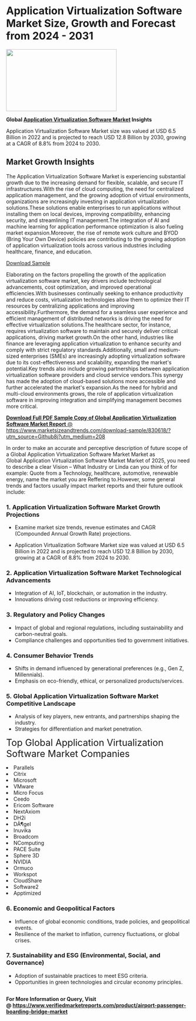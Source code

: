 <H1>Application Virtualization Software Market Size, Growth and Forecast from 2024 - 2031</H1><img class="aligncenter size-medium wp-image-584254" src="https://thirdeyenews.in/wp-content/uploads/2024/09/Global-Market-Research-300x168.jpeg" alt="" width="300" height="168" /><p><strong>Global&nbsp;<a href="https://www.marketsizeandtrends.com/download-sample/830618/?utm_source=Github8j?utm_medium=208">Application Virtualization Software Market</a> Insights</strong></p><p>Application Virtualization Software Market size was valued at USD 6.5 Billion in 2022 and is projected to reach USD 12.8 Billion by 2030, growing at a CAGR of 8.8% from 2024 to 2030.</p><p><h2>Market Growth Insights</h2> <p>The Application Virtualization Software Market is experiencing substantial growth due to the increasing demand for flexible, scalable, and secure IT infrastructures.With the rise of cloud computing, the need for centralized application management, and the growing adoption of virtual environments, organizations are increasingly investing in application virtualization solutions.These solutions enable enterprises to run applications without installing them on local devices, improving compatibility, enhancing security, and streamlining IT management.The integration of AI and machine learning for application performance optimization is also fueling market expansion.Moreover, the rise of remote work culture and BYOD (Bring Your Own Device) policies are contributing to the growing adoption of application virtualization tools across various industries including healthcare, finance, and education.</p> <p><a href="#">Download Sample</a></p> <p>Elaborating on the factors propelling the growth of the application virtualization software market, key drivers include technological advancements, cost optimization, and improved operational efficiencies.With businesses continually seeking to enhance productivity and reduce costs, virtualization technologies allow them to optimize their IT resources by centralizing applications and improving accessibility.Furthermore, the demand for a seamless user experience and efficient management of distributed networks is driving the need for effective virtualization solutions.The healthcare sector, for instance, requires virtualization software to maintain and securely deliver critical applications, driving market growth.On the other hand, industries like finance are leveraging application virtualization to enhance security and comply with strict regulatory standards.Additionally, small and medium-sized enterprises (SMEs) are increasingly adopting virtualization software due to its cost-effectiveness and scalability, expanding the market's potential.Key trends also include growing partnerships between application virtualization software providers and cloud service vendors.This synergy has made the adoption of cloud-based solutions more accessible and further accelerated the market's expansion.As the need for hybrid and multi-cloud environments grows, the role of application virtualization software in improving integration and simplifying management becomes more critical.</p> <p><a href="#"></p><p><span class=""><strong>Download Full PDF Sample Copy of Global Application Virtualization Software Market Report</strong> @ <a href="https://www.marketsizeandtrends.com/download-sample/830618/?utm_source=Github8j?utm_medium=208" target="_blank">https://www.marketsizeandtrends.com/download-sample/830618/?utm_source=Github8j?utm_medium=208</a></span></p><p>In order to make an accurate and perceptive description of future scope of a Global&nbsp;Application Virtualization Software Market Market as Global&nbsp;Application Virtualization Software Market Market of 2025, you need to describe a clear Vision &ndash; What Industry or Linda can you think of for example: Quote from a Technology, healthcare, automotive, renewable energy, name the market you are Reffering to.However, some general trends and factors usually impact market reports and their future outlook include:</p><h3>1.&nbsp;<strong>Application Virtualization Software Market Growth Projections</strong></h3><ul><li>Examine market size trends, revenue estimates and CAGR (Compounded Annual Growth Rate) projections.</li><li><p>Application Virtualization Software Market size was valued at USD 6.5 Billion in 2022 and is projected to reach USD 12.8 Billion by 2030, growing at a CAGR of 8.8% from 2024 to 2030.</p></li></ul><h3>2.&nbsp;<strong>Application Virtualization Software Market Technological Advancements</strong></h3><ul><li>Integration of AI, IoT, blockchain, or automation in the industry.</li><li>Innovations driving cost reductions or improving efficiency.</li></ul><h3>3.&nbsp;<strong>Regulatory and Policy Changes</strong></h3><ul><li>Impact of global and regional regulations, including sustainability and carbon-neutral goals.</li><li>Compliance challenges and opportunities tied to government initiatives.</li></ul><h3>4.&nbsp;<strong>Consumer Behavior Trends</strong></h3><ul><li>Shifts in demand influenced by generational preferences (e.g., Gen Z, Millennials).</li><li>Emphasis on eco-friendly, ethical, or personalized products/services.</li></ul><h3>5.&nbsp;<strong>Global Application Virtualization Software Market Competitive Landscape</strong></h3><ul><li>Analysis of key players, new entrants, and partnerships shaping the industry.</li><li>Strategies for differentiation and market penetration.</li></ul><p data-pm-slice="1 1 []"><span style="color: inherit; font-family: inherit; font-size: 25px;">Top Global Application Virtualization Software Market Companies</span></p><div class="" data-test-id=""><p><li>Parallels</li><li> Citrix</li><li> Microsoft</li><li> VMware</li><li> Micro Focus</li><li> Ceedo</li><li> Ericom Software</li><li> NextAxiom</li><li> DH2i</li><li> DÃ¶gel</li><li> Inuvika</li><li> Broadcom</li><li> NComputing</li><li> PACE Suite</li><li> Sphere 3D</li><li> NVIDIA</li><li> Ormuco</li><li> Workspot</li><li> CloudShare</li><li> Software2</li><li> Apptimized</li></p></div><h3>6.&nbsp;<strong>Economic and Geopolitical Factors</strong></h3><ul><li>Influence of global economic conditions, trade policies, and geopolitical events.</li><li>Resilience of the market to inflation, currency fluctuations, or global crises.</li></ul><h3>7.&nbsp;<strong>Sustainability and ESG (Environmental, Social, and Governance)</strong></h3><ul><li>Adoption of sustainable practices to meet ESG criteria.</li><li>Opportunities in green technologies and circular economy principles.</li></ul><h2><strong style="font-size: 14px;">For More Information or Query, Visit @&nbsp;</strong><a style="background-color: #ffffff; font-size: 14px;" href="https://www.marketsizeandtrends.com/report/application-virtualization-software-market/" target="_blank">https://www.verifiedmarketreports.com/product/airport-passenger-boarding-bridge-market</a></h2>